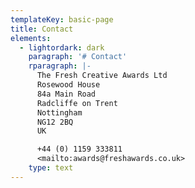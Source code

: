 ```yaml
---
templateKey: basic-page
title: Contact
elements:
  - lightordark: dark
    paragraph: '# Contact'
    rparagraph: |-
      The Fresh Creative Awards Ltd  
      Rosewood House  
      84a Main Road  
      Radcliffe on Trent  
      Nottingham  
      NG12 2BQ  
      UK

      +44 (0) 1159 333811  
      <mailto:awards@freshawards.co.uk>
    type: text
---
```


